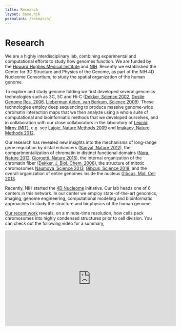 ```yaml
---
title: Research
layout: base.njk
permalink: /research/
---
```


# Research

We are a highly interdisciplinary lab, combining experimental and computational efforts to study how genomes function.  We are funded by the [Howard Hughes Medical Institute](http://www.hhmi.org/scientists/job-dekker) and [NIH](https://www.nih.gov/). Recently we established the Center for 3D Structure and Physics of the Genome, as part of the NIH 4D Nucleome Consortium, to study the spatial organization of the human genome.

To explore and study genome folding we first developed several genomics technologies such as 3C, 5C and Hi-C ([Dekker, Science 2002](http://www.sciencemag.org/cgi/content/abstract/295/5558/1306), [Dostie Genome Res. 2006](http://genome.cshlp.org/content/16/10/1299), [Lieberman Aiden, van Berkum, Science 2009](http://www.sciencemag.org/cgi/content/full/326/5950/289)). These technologies employ deep sequencing to produce massive genome-wide chromatin interaction maps that we then analyze using a whole suite of computational and bioinformatic methods that we developed ourselves, and in collaboration with our close collaborators in the laboratory of [Leonid Mirny (MIT)](http://mirnylab.mit.edu), e.g. see [Lajoie, Nature Methods 2009](https://www.nature.com/articles/nmeth1009-690) and [Imakaev, Nature Methods 2012](https://www.nature.com/articles/nmeth.2148).

Our research has revealed new insights into the mechanisms of long-range gene regulation by distal enhancers ([Sanyal, Nature 2012](https://www.nature.com/articles/nature11279)), the compartmentalization of chromatin in distinct functional domains ([Nora, Nature 2012](https://www.nature.com/articles/nature11049), [Giorgetti, Nature 2016](https://www.nature.com/articles/nature18589)), the internal organization of the chromatin fiber ([Dekker, J. Biol. Chem. 2008](https://www.ncbi.nlm.nih.gov/pubmed/18930918)), the structure of mitotic chromosomes [Naumova, Science 2013](http://science.sciencemag.org/content/342/6161/948), [Gibcus, Science 2018](http://science.sciencemag.org/content/early/2018/01/17/science.aao6135.full), and the overall organization of entire genomes inside the nucleus [Gibcus, Mol. Cell 2013](https://www.sciencedirect.com/science/article/pii/S1097276513001391).

Recently, NIH started the [4D Nucleome](https://commonfund.nih.gov/4dnucleome/index) initiative. Our lab heads one of 6 centers in this network. In our center we employ state-of-the-art genomics, imaging, genome engineering, computational modeling and bioinformatic approaches to study the structure and biophysics of the human genome.

[Our recent work](http://science.sciencemag.org/content/early/2018/01/17/science.aao6135.full) reveals, on a minute-time resolution, how cells pack chromosomes into highly condensed structures prior to cell division. You can check out the following video for a summary,
<center><iframe width="560" height="315" src="https://www.youtube.com/embed/YUrTxc2QgwQ?si=gadc_d5JSRGps0ir" title="YouTube video player" frameborder="0" allow="accelerometer; autoplay; clipboard-write; encrypted-media; gyroscope; picture-in-picture; web-share" referrerpolicy="strict-origin-when-cross-origin" allowfullscreen></iframe></center>
